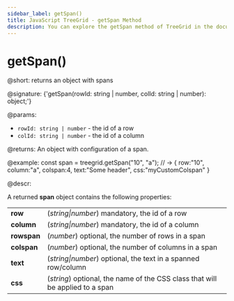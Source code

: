 ```yaml
---
sidebar_label: getSpan()
title: JavaScript TreeGrid - getSpan Method 
description: You can explore the getSpan method of TreeGrid in the documentation of the DHTMLX JavaScript UI library. Browse developer guides and API reference, try out code examples and live demos, and download a free 30-day evaluation version of DHTMLX Suite.
---
```


# getSpan()

@short: returns an object with spans

@signature: {'getSpan(rowId: string | number, colId: string | number): object;'}

@params:
- `rowId: string | number` - the id of a row
- `colId: string | number` - the id of a column

@returns:
An object with configuration of a span.

@example:
const span = treegrid.getSpan("10", "a"); 
// -> { row:"10", column:"a", colspan:4, text:"Some header", css:"myCustomColspan" }

@descr:

A returned **span** object contains the following properties:

<table>
    <tbody>
        <tr>
            <td><b>row</b></td>
            <td>(<i>string|number</i>) mandatory, the id of a row</td>
        </tr>
        <tr>
            <td><b>column</b></td>
            <td>(<i>string|number</i>) mandatory, the id of a column</td>
        </tr>
        <tr>
            <td><b>rowspan</b></td>
            <td>(<i>number</i>) optional, the number of rows in a span</td>
        </tr>
        <tr>
            <td><b>colspan</b></td>
            <td>(<i>number</i>) optional, the number of columns in a span</td>
        </tr>
        <tr>
            <td><b>text</b></td>
            <td>(<i>string|number</i>) optional, the text in a spanned row/column</td>
        </tr>
        <tr>
            <td><b>css</b></td>
            <td>(<i>string</i>) optional, the name of the CSS class that will be applied to a span</td>
        </tr>
    </tbody>
</table>

[comment]: # (@relatedapi: grid/api/grid_spans_config.md grid/api/grid_addspan_method.md grid/api/grid_removespan_method.md)

[comment]: # (@related: treegrid/usage.md#addingremoving-spans)
